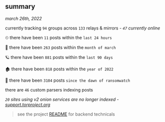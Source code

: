 
## summary
_march 26th, 2022_

currently tracking `94` groups across `133` relays & mirrors - _`47` currently online_

⏲ there have been `11` posts within the `last 24 hours`

🦈 there have been `263` posts within the `month of march`

🪐 there have been `881` posts within the `last 90 days`

🏚 there have been `818` posts within the `year of 2022`

🦕 there have been `3104` posts `since the dawn of ransomwatch`

there are `46` custom parsers indexing posts

_`20` sites using v2 onion services are no longer indexed - [support.torproject.org](https://support.torproject.org/onionservices/v2-deprecation/)_

> see the project [README](https://github.com/thetanz/ransomwatch#ransomwatch--) for backend technicals
